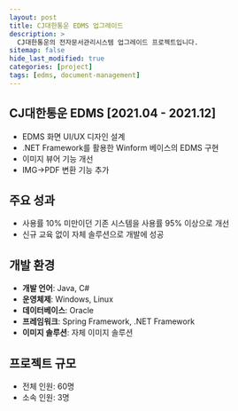 ```yaml
---
layout: post
title: CJ대한통운 EDMS 업그레이드
description: >
  CJ대한통운의 전자문서관리시스템 업그레이드 프로젝트입니다.
sitemap: false
hide_last_modified: true
categories: [project]
tags: [edms, document-management]
---
```


## CJ대한통운 EDMS [2021.04 - 2021.12]

- EDMS 화면 UI/UX 디자인 설계
- .NET Framework를 활용한 Winform 베이스의 EDMS 구현
- 이미지 뷰어 기능 개선
- IMG->PDF 변환 기능 추가

## 주요 성과
- 사용률 10% 미만이던 기존 시스템을 사용률 95% 이상으로 개선
- 신규 교육 없이 자체 솔루션으로 개발에 성공

## 개발 환경
- **개발 언어**: Java, C#
- **운영체제**: Windows, Linux
- **데이터베이스**: Oracle
- **프레임워크**: Spring Framework, .NET Framework
- **이미지 솔루션**: 자체 이미지 솔루션

## 프로젝트 규모
- 전체 인원: 60명
- 소속 인원: 3명 
